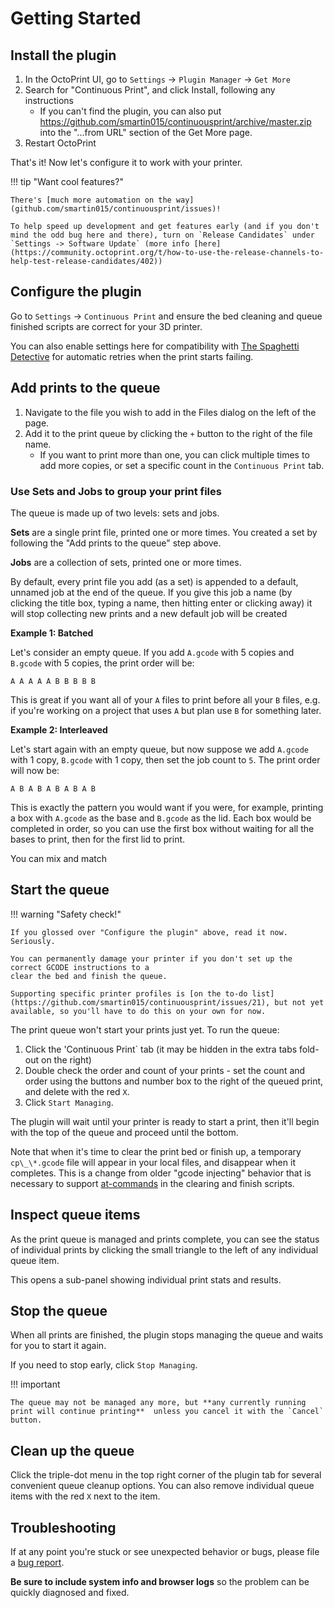 # Getting Started

## Install the plugin

1. In the OctoPrint UI, go to `Settings` -> `Plugin Manager` -> `Get More`
1. Search for "Continuous Print", and click Install, following any instructions
   * If you can't find the plugin, you can also put https://github.com/smartin015/continuousprint/archive/master.zip into the "...from URL" section of the Get More page.
1. Restart OctoPrint

That's it! Now let's configure it to work with your printer.

!!! tip "Want cool features?"

    There's [much more automation on the way](github.com/smartin015/continuousprint/issues)!

    To help speed up development and get features early (and if you don't mind the odd bug here and there), turn on `Release Candidates` under `Settings -> Software Update` (more info [here](https://community.octoprint.org/t/how-to-use-the-release-channels-to-help-test-release-candidates/402))

## Configure the plugin

Go to `Settings` -> `Continuous Print` and ensure the bed cleaning and queue finished scripts are correct for your 3D printer.

You can also enable settings here for compatibility with [The Spaghetti Detective](https://www.thespaghettidetective.com/) for automatic retries when the print starts failing.

## Add prints to the queue

1. Navigate to the file you wish to add in the Files dialog on the left of the page.
1. Add it to the print queue by clicking the `+` button to the right of the file name.
   * If you want to print more than one, you can click multiple times to add more copies, or set a specific count in the `Continuous Print` tab.

### Use Sets and Jobs to group your print files

The queue is made up of two levels: sets and jobs.

**Sets** are a single print file, printed one or more times. You created a set by following the "Add prints to the queue" step above.

**Jobs** are a collection of sets, printed one or more times.

By default, every print file you add (as a set) is appended to a default, unnamed job at the end of the queue. If you give this job a name (by clicking the title box, typing a name, then hitting enter or clicking away) it will stop collecting new prints and a new default job will be created

**Example 1: Batched**

Let's consider an empty queue. If you add `A.gcode` with 5 copies and `B.gcode` with 5 copies, the print order will be:

`A A A A A B B B B B`

This is great if you want all of your `A` files to print before all your `B` files, e.g. if you're working on a project that uses `A` but plan use `B` for something later.

**Example 2: Interleaved**

Let's start again with an empty queue, but now suppose we add `A.gcode` with 1 copy, `B.gcode` with 1 copy, then set the job count to `5`. The print order will now be:

`A B A B A B A B A B`

This is exactly the pattern you would want if you were, for example, printing a box with `A.gcode` as the base and `B.gcode` as the lid. Each box would be completed in order, so you can use the first box without waiting for all the bases to print, then for the first lid to print.

You can mix and match

## Start the queue

!!! warning "Safety check!"

    If you glossed over "Configure the plugin" above, read it now. Seriously.

    You can permanently damage your printer if you don't set up the correct GCODE instructions to a
    clear the bed and finish the queue.

    Supporting specific printer profiles is [on the to-do list](https://github.com/smartin015/continuousprint/issues/21), but not yet available, so you'll have to do this on your own for now.

The print queue won't start your prints just yet. To run the queue:

1. Click the 'Continuous Print` tab (it may be hidden in the extra tabs fold-out on the right)
1. Double check the order and count of your prints - set the count and order using the buttons and number box to the right of the queued print, and delete with the red `X`.
1. Click `Start Managing`.

The plugin will wait until your printer is ready to start a print, then it'll begin with the top of the queue and proceed until the bottom.

Note that when it's time to clear the print bed or finish up, a temporary `cp\_\*.gcode` file will appear in your local files, and disappear when it completes. This is a change from older "gcode injecting" behavior that is necessary to support [at-commands](https://docs.octoprint.org/en/master/features/atcommands.html) in the clearing and finish scripts.

## Inspect queue items

As the print queue is managed and prints complete, you can see the status of individual prints by clicking the small triangle to the left of any individual queue item.

This opens a sub-panel showing individual print stats and results.

## Stop the queue

When all prints are finished, the plugin stops managing the queue and waits for you to start it again.

If you need to stop early, click `Stop Managing`.

!!! important

    The queue may not be managed any more, but **any currently running print will continue printing**  unless you cancel it with the `Cancel` button.

## Clean up the queue

Click the triple-dot menu in the top right corner of the plugin tab for several convenient queue cleanup options. You can also remove individual queue items with the red `X` next to the item.

## Troubleshooting

If at any point you're stuck or see unexpected behavior or bugs, please file a [bug report](https://github.com/smartin015/continuousprint/issues/new?assignees=&labels=bug&template=bug_report.md&title=).

**Be sure to include system info and browser logs** so the problem can be quickly diagnosed and fixed.
